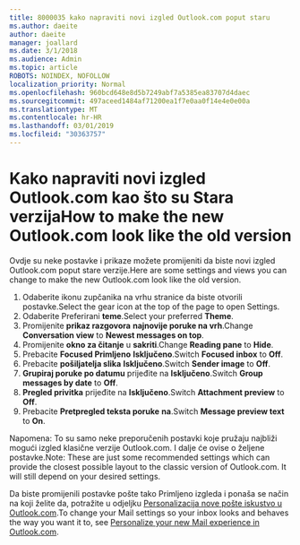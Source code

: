 ```yaml
---
title: 8000035 kako napraviti novi izgled Outlook.com poput staru
ms.author: daeite
author: daeite
manager: joallard
ms.date: 3/1/2018
ms.audience: Admin
ms.topic: article
ROBOTS: NOINDEX, NOFOLLOW
localization_priority: Normal
ms.openlocfilehash: 960bcd648e8d5b7249abf7a5385ea83707d4daec
ms.sourcegitcommit: 497aceed1484af71200ea1f7e0aa0f14e4e0e00a
ms.translationtype: MT
ms.contentlocale: hr-HR
ms.lasthandoff: 03/01/2019
ms.locfileid: "30363757"
---
```

# <a name="how-to-make-the-new-outlookcom-look-like-the-old-version"></a><span data-ttu-id="64317-102">Kako napraviti novi izgled Outlook.com kao što su Stara verzija</span><span class="sxs-lookup"><span data-stu-id="64317-102">How to make the new Outlook.com look like the old version</span></span>

<span data-ttu-id="64317-103">Ovdje su neke postavke i prikaze možete promijeniti da biste novi izgled Outlook.com poput stare verzije.</span><span class="sxs-lookup"><span data-stu-id="64317-103">Here are some settings and views you can change to make the new Outlook.com look like the old version.</span></span>

1. <span data-ttu-id="64317-104">Odaberite ikonu zupčanika na vrhu stranice da biste otvorili postavke.</span><span class="sxs-lookup"><span data-stu-id="64317-104">Select the gear icon at the top of the page to open Settings.</span></span>
2. <span data-ttu-id="64317-105">Odaberite Preferirani **teme**.</span><span class="sxs-lookup"><span data-stu-id="64317-105">Select your preferred **Theme**.</span></span>
3. <span data-ttu-id="64317-106">Promijenite **prikaz razgovora** **najnovije poruke na vrh**.</span><span class="sxs-lookup"><span data-stu-id="64317-106">Change **Conversation view** to **Newest messages on top**.</span></span>
4. <span data-ttu-id="64317-107">Promijenite **okno za čitanje** u **sakriti**.</span><span class="sxs-lookup"><span data-stu-id="64317-107">Change **Reading pane** to **Hide**.</span></span>
5. <span data-ttu-id="64317-108">Prebacite **Focused Primljeno** **Isključeno**.</span><span class="sxs-lookup"><span data-stu-id="64317-108">Switch **Focused inbox** to **Off**.</span></span>
6. <span data-ttu-id="64317-109">Prebacite **pošiljatelja slika** **Isključeno**.</span><span class="sxs-lookup"><span data-stu-id="64317-109">Switch **Sender image** to **Off**.</span></span> 
7. <span data-ttu-id="64317-110">**Grupiraj poruke po datumu** prijeđite na **Isključeno**.</span><span class="sxs-lookup"><span data-stu-id="64317-110">Switch **Group messages by date** to **Off**.</span></span> 
8. <span data-ttu-id="64317-111">**Pregled privitka** prijeđite na **Isključeno**.</span><span class="sxs-lookup"><span data-stu-id="64317-111">Switch **Attachment preview** to **Off**.</span></span> 
9. <span data-ttu-id="64317-112">Prebacite **Pretpregled teksta poruke** **na**.</span><span class="sxs-lookup"><span data-stu-id="64317-112">Switch **Message preview text** to **On**.</span></span>

<span data-ttu-id="64317-p101">Napomena: To su samo neke preporučenih postavki koje pružaju najbliži mogući izgled klasične verzije Outlook.com. I dalje će ovise o željene postavke.</span><span class="sxs-lookup"><span data-stu-id="64317-p101">Note: These are just some recommended settings which can provide the closest possible layout to the classic version of Outlook.com. It will still depend on your desired settings.</span></span>

<span data-ttu-id="64317-115">Da biste promijenili postavke pošte tako Primljeno izgleda i ponaša se način na koji želite da, potražite u odjeljku [Personalizacija nove pošte iskustvo u Outlook.com](https://support.office.com/article/b41c2ecb-f23c-42b3-b7f8-659646d5e58c).</span><span class="sxs-lookup"><span data-stu-id="64317-115">To change your Mail settings so your inbox looks and behaves the way you want it to, see [Personalize your new Mail experience in Outlook.com](https://support.office.com/article/b41c2ecb-f23c-42b3-b7f8-659646d5e58c).</span></span>